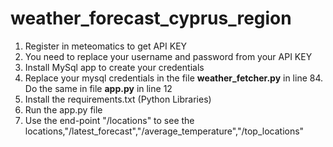 # weather_forecast_cyprus_region
1. Register in meteomatics to get API KEY
2. You need to replace your username and password from your API KEY
3. Install MySql app to create your credentials
4. Replace your mysql credentials in the file **weather_fetcher.py** in line 84. Do the same in file **app.py** in line 12
5. Install the requirements.txt (Python Libraries)
6. Run the app.py file
7. Use the end-point "/locations" to see the locations,"/latest_forecast","/average_temperature","/top_locations"

